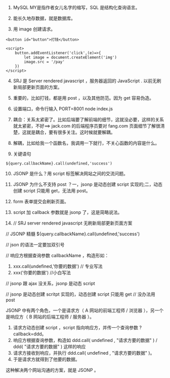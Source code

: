 1. MySQL MY是指作者女儿名字的缩写，SQL 是结构化查询语言。

2. 能长久地存数据，就是数据库。

3. 用 image 创建请求。
```
<button id="button">打钱</button>

<script>
	button.addEventListener('click',(e)=>{
		let image = document.createElement('img')
		image.src = '/pay'
	})
</script>
```

4. SRJ 是 Server rendered javascript ，服务器返回的 JavaScript . 以前无刷新局部更新页面的方案。

5. 重要的，比如打钱，都是用 post ，以及其他防范。因为 get 容易伪造。

6. 设置端口，命令行输入 PORT=8001 node index.js

7. 耦合：关系太紧密了。比如后端要了解前端的细节，这就没必要，这样的关系就太紧密，不好==> jack.com 的后端程序员要对 fang.com 页面细节了解很清楚，这就是耦合，要有很多关注。这时候就要解耦。

8. 解耦，比如给我一个函数名，我调用一下就行，不关心函数的内容是什么。

9. 关键语句
```
${query.callbackName}.call(undefined,'success')
```

10. JSONP 是什么？用 script 标签解决网站之间的交流问题。

11. JSONP 为什么不支持 post ？一，jsonp 是动态创建 script 实现的;二，动态创建 script 只能用 get，无法用 post。

12. form 表单提交会刷新页面。

13. script 加 callback 参数就是 jsonp 了，这是简略说法。

14. // SRJ server rendered javascript 无刷新局部更新页面方案

// JSONP 精髓
${query.callbackName}.call(undefined,'success')

// json 的语法一定要加双引号

// 响应方根据查询参数 callbackName ，构造形如：
1. xxx.call(undefined,'你要的数据') // 专业写法
2. xxx('你要的数据') //小白写法

// jsonp 跟 ajax 没关系，jsonp 是动态 script

// jsonp 是动态创建 scritpt 实现的，动态创建 script 只能用 get
// 没办法用 post


JSONP 中有两个角色，一个是请求方（ A 网站的前端工程师 / 浏览器 ），另一个是响应方（ B 网站的后端工程师 / 服务器 ）。

1. 请求方动态创建 script ，script 指向响应方，并传一个查询参数 ?callback=ddd。
2. 响应方根据查询参数，构造如 ddd.call( undefined , "请求方要的数据" )  / ddd( "请求方要的数据" ) 这样的响应
3. 请求方接收到响应，并执行 ddd.call( undefined , "请求方要的数据" )。
4. 于是请求方就得到了他要的数据。

这种解决两个网站沟通的方案，就是 JSONP 。
